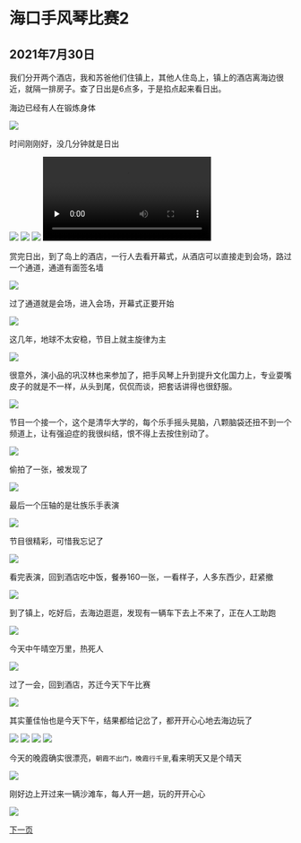 海口手风琴比赛2
=======================

2021年7月30日
-----------------------
我们分开两个酒店，我和苏爸他们住镇上，其他人住岛上，镇上的酒店离海边很近，就隔一排房子。查了日出是6点多，于是掐点起来看日出。

海边已经有人在锻炼身体

![]({{site.url}}/assets/blog-images/20210730/1-1.jpg)

时间刚刚好，没几分钟就是日出

![]({{site.url}}/assets/blog-images/20210730/1-2.jpg)
![]({{site.url}}/assets/blog-images/20210730/1-4.jpg)
![]({{site.url}}/assets/blog-images/20210730/1-3.jpg)
<video id="video" controls="" preload="none" loop="loop">
    <source id="mp4" src="{{site.url}}/assets/blog-images/20210730/1-14.mp4" type="video/mp4">
</video>

赏完日出，到了岛上的酒店，一行人去看开幕式，从酒店可以直接走到会场，路过一个通道，通道有面签名墙

![]({{site.url}}/assets/blog-images/20210730/1-5.jpg)

过了通道就是会场，进入会场，开幕式正要开始

![]({{site.url}}/assets/blog-images/20210730/1-6.jpg)

这几年，地球不太安稳，节目上就主旋律为主

![]({{site.url}}/assets/blog-images/20210730/1-7.jpg)

很意外，演小品的巩汉林也来参加了，把手风琴上升到提升文化国力上，专业耍嘴皮子的就是不一样，从头到尾，侃侃而谈，把套话讲得也很舒服。

![]({{site.url}}/assets/blog-images/20210730/1-8.jpg)

节目一个接一个，这个是清华大学的，每个乐手摇头晃脑，八颗脑袋还扭不到一个频道上，让有强迫症的我很纠结，恨不得上去按住别动了。

![]({{site.url}}/assets/blog-images/20210730/1-9.jpg)

偷拍了一张，被发现了

![]({{site.url}}/assets/blog-images/20210730/1-10.jpg)

最后一个压轴的是壮族乐手表演

![]({{site.url}}/assets/blog-images/20210730/1-11.jpg)

节目很精彩，可惜我忘记了

![]({{site.url}}/assets/blog-images/20210730/1-12.jpg)

看完表演，回到酒店吃中饭，餐券160一张，一看样子，人多东西少，赶紧撤

![]({{site.url}}/assets/blog-images/20210730/1-13.jpg)

到了镇上，吃好后，去海边逛逛，发现有一辆车下去上不来了，正在人工助跑

![]({{site.url}}/assets/blog-images/20210730/1-14.jpg)

今天中午晴空万里，热死人

![]({{site.url}}/assets/blog-images/20210730/1-15.jpg)

过了一会，回到酒店，苏迁今天下午比赛

![]({{site.url}}/assets/blog-images/20210730/1-16.jpg)

其实董佳怡也是今天下午，结果都给记岔了，都开开心心地去海边玩了

![]({{site.url}}/assets/blog-images/20210730/1-17.jpg)
![]({{site.url}}/assets/blog-images/20210730/1-18.jpg)
![]({{site.url}}/assets/blog-images/20210730/1-19.jpg)
![]({{site.url}}/assets/blog-images/20210730/1-20.jpg)

今天的晚霞确实很漂亮，`朝霞不出门，晚霞行千里`,看来明天又是个晴天

![]({{site.url}}/assets/blog-images/20210730/1-22.jpg)

刚好边上开过来一辆沙滩车，每人开一趟，玩的开开心心

![]({{site.url}}/assets/blog-images/20210730/1-23.jpg)

[下一页](/2021/07/31/海口手风琴比赛3.html)
